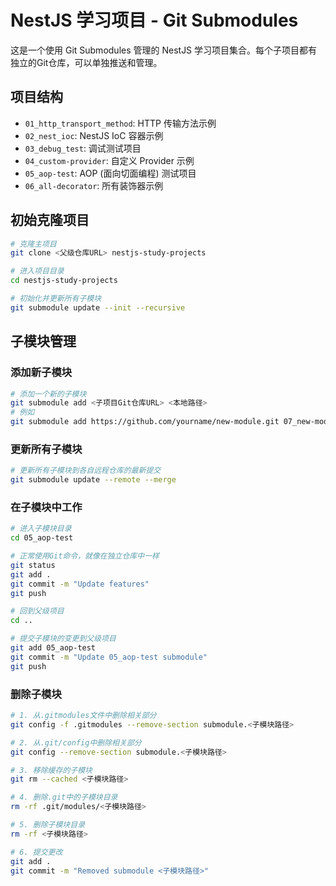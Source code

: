 # NestJS 学习项目 - Git Submodules

这是一个使用 Git Submodules 管理的 NestJS 学习项目集合。每个子项目都有独立的Git仓库，可以单独推送和管理。

## 项目结构

- `01_http_transport_method`: HTTP 传输方法示例
- `02_nest_ioc`: NestJS IoC 容器示例
- `03_debug_test`: 调试测试项目
- `04_custom-provider`: 自定义 Provider 示例
- `05_aop-test`: AOP (面向切面编程) 测试项目
- `06_all-decorator`: 所有装饰器示例

## 初始克隆项目

```bash
# 克隆主项目
git clone <父级仓库URL> nestjs-study-projects

# 进入项目目录
cd nestjs-study-projects

# 初始化并更新所有子模块
git submodule update --init --recursive
```

## 子模块管理

### 添加新子模块

```bash
# 添加一个新的子模块
git submodule add <子项目Git仓库URL> <本地路径>
# 例如
git submodule add https://github.com/yourname/new-module.git 07_new-module
```

### 更新所有子模块

```bash
# 更新所有子模块到各自远程仓库的最新提交
git submodule update --remote --merge
```

### 在子模块中工作

```bash
# 进入子模块目录
cd 05_aop-test

# 正常使用Git命令，就像在独立仓库中一样
git status
git add .
git commit -m "Update features"
git push

# 回到父级项目
cd ..

# 提交子模块的变更到父级项目
git add 05_aop-test
git commit -m "Update 05_aop-test submodule"
git push
```

### 删除子模块

```bash
# 1. 从.gitmodules文件中删除相关部分
git config -f .gitmodules --remove-section submodule.<子模块路径>

# 2. 从.git/config中删除相关部分
git config --remove-section submodule.<子模块路径>

# 3. 移除缓存的子模块
git rm --cached <子模块路径>

# 4. 删除.git中的子模块目录
rm -rf .git/modules/<子模块路径>

# 5. 删除子模块目录
rm -rf <子模块路径>

# 6. 提交更改
git add .
git commit -m "Removed submodule <子模块路径>"
``` 